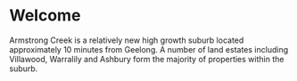 # Welcome

Armstrong Creek is a relatively new high growth suburb located approximately 10 minutes from Geelong. A number of land estates including Villawood, Warralily and Ashbury form the majority of properties within the suburb.
